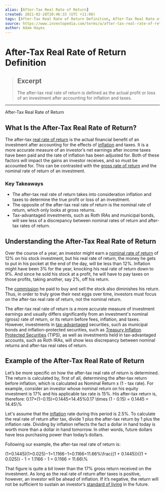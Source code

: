 ```yaml
---
alias: [After-Tax Real Rate of Return]
created: 2021-02-28T20:46:33 (UTC +11:00)
tags: [After-Tax Real Rate of Return Definition, After-Tax Real Rate of Return]
source: https://www.investopedia.com/terms/a/after-tax-real-rate-of-return.asp
author: Adam Hayes
---
```


# After-Tax Real Rate of Return Definition

> ## Excerpt
> The after-tax real rate of return is defined as the actual profit or loss of an investment after accounting for inflation and taxes.

---

After-Tax Real Rate of Return
## What Is the After-Tax Real Rate of Return?

The after-tax [real rate of return](https://www.investopedia.com/terms/r/realrateofreturn.asp) is the actual financial benefit of an investment after accounting for the effects of [inflation](https://www.investopedia.com/terms/i/inflation.asp) and taxes. It is a more accurate measure of an investor’s net earnings after income taxes have been paid and the rate of inflation has been adjusted for. Both of these factors will impact the gains an investor receives, and so must be accounted for. This can be contrasted with the [gross rate of return](https://www.investopedia.com/terms/g/gross-rate-of-return.asp) and the nominal rate of return of an investment.

### Key Takeaways

-   The after-tax real rate of return takes into consideration inflation and taxes to determine the true profit or loss of an investment.
-   The opposite of the after-tax real rate of return is the nominal rate of return, which only looks at gross returns.
-   Tax-advantaged investments, such as Roth IRAs and municipal bonds, will see less of a discrepancy between nominal rates of return and after-tax rates of return.

## Understanding the After-Tax Real Rate of Return

Over the course of a year, an investor might earn a [nominal rate of return](https://www.investopedia.com/terms/n/nominal-rate-of-return.asp) of 12% on his stock investment, but his real rate of return, the money he gets to put in his pocket at the end of the day, will be less than 12%. Inflation might have been 3% for the year, knocking his real rate of return down to 9%. And since he sold his stock at a profit, he will have to pay taxes on those profits, taking another, say 2%, off his return.

The [commission](https://www.investopedia.com/terms/c/commission.asp) he paid to buy and sell the stock also diminishes his return. Thus, in order to truly grow their nest eggs over time, investors must focus on the after-tax real rate of return, not the nominal return.

The after-tax real rate of return is a more accurate measure of investment earnings and usually differs significantly from an investment's nominal (gross) rate of return, or its return before fees, inflation, and taxes. However, investments in [tax-advantaged](https://www.investopedia.com/terms/t/tax-advantaged.asp) securities, such as municipal bonds and inflation-protected securities, such as [Treasury Inflation Protected Securities](https://www.investopedia.com/terms/t/tips.asp) (TIPS), as well as investments held in tax-advantaged accounts, such as Roth IRAs, will show less discrepancy between nominal returns and after-tax real rates of return.

## Example of the After-Tax Real Rate of Return

Let’s be more specific on how the after-tax real rate of return is determined. The return is calculated by, first of all, determining the after-tax return before inflation, which is calculated as Nominal Return x (1 - tax rate). For example, consider an investor whose nominal return on his equity investment is 17% and his applicable tax rate is 15%. His after-tax return is, therefore: 0.17×(1−0.15)\=0.1445\=14.45%0.17 \\times (1 - 0.15) = 0.1445 = 14.45\\%

Let's assume that the [inflation](https://www.investopedia.com/terms/i/inflation.asp) rate during this period is 2.5%. To calculate the real rate of return after tax, divide 1 plus the after-tax return by 1 plus the inflation rate. Dividing by inflation reflects the fact a dollar in hand today is worth more than a dollar in hand tomorrow. In other words, future dollars have less purchasing power than today’s dollars.

Following our example, the after-tax real rate of return is:

(1+0.1445)(1+0.025)−1\=1.1166−1\=0.1166\=11.66%\\frac{(1 + 0.1445)}{(1 + 0.025)} - 1 = 1.1166 - 1 = 0.1166 = 11.66\\%

That figure is quite a bit lower than the 17% gross return received on the investment. As long as the real rate of return after taxes is positive, however, an investor will be ahead of inflation. If it’s negative, the return will not be sufficient to sustain an investor’s [standard of living](https://www.investopedia.com/terms/s/standard-of-living.asp) in the future.

